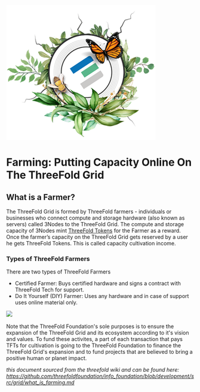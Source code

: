 ![](./img/whatisafarmer.png)

# Farming: Putting Capacity Online On The ThreeFold Grid

## What is a Farmer?
The ThreeFold Grid is formed by ThreeFold farmers - individuals or businesses who connect compute and storage hardware (also known as servers) called 3Nodes to the ThreeFold Grid. The compute and storage capacity of 3Nodes mint [ThreeFold Tokens](token_what.md) for the Farmer as a reward. Once the farmer’s capacity on the ThreeFold Grid gets reserved by a user he gets ThreeFold Tokens. This is called capacity cultivation income.

### Types of ThreeFold Farmers

There are two types of ThreeFold Farmers

- Certified Farmer: Buys certified hardware and signs a contract with ThreeFold Tech for support.
- Do It Yourself (DIY) Farmer: Uses any hardware and in case of support uses online material only.

![](circular_tft.png)

Note that the ThreeFold Foundation's sole purposes is to ensure the expansion of the ThreeFold Grid and its ecosystem according to it's vision and values. To fund these activites, a part of each transaction that pays TFTs for cultivation is going to the ThreeFold Foundation to finance the ThreeFold Grid's expansion and to fund projects that are believed to bring a positive human or planet impact.

*this document sourced from the threefold wiki and can be found here: https://github.com/threefoldfoundation/info_foundation/blob/development/src/grid/what_is_farming.md*
